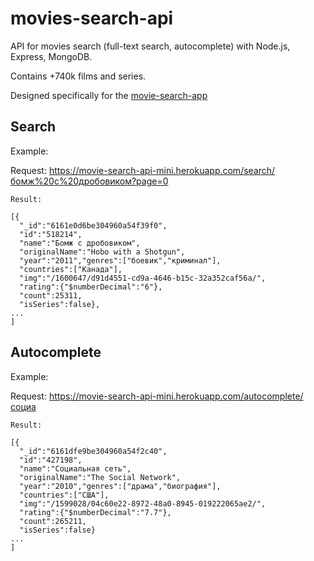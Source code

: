 # movies-search-api
API for movies search (full-text search, autocomplete) with Node.js, Express, MongoDB.

Contains +740k films and series.

Designed specifically for the [movie-search-app](https://github.com/f0x4/movie-search-app)




## Search
  
  Example: 
  
   Request: https://movie-search-api-mini.herokuapp.com/search/бомж%20с%20дробовиком?page=0
  
    Result: 
  
    [{
      "_id":"6161e0d6be304960a54f39f0",
      "id":"518214",
      "name":"Бомж с дробовиком",
      "originalName":"Hobo with a Shotgun",
      "year":"2011","genres":["боевик","криминал"],
      "countries":["Канада"],
      "img":"/1600647/d91d4551-cd9a-4646-b15c-32a352caf56a/",
      "rating":{"$numberDecimal":"6"},
      "count":25311,
      "isSeries":false},
    ...
    ]

## Autocomplete
  
  Example: 

  Request: https://movie-search-api-mini.herokuapp.com/autocomplete/социа

    Result: 
  
    [{
      "_id":"6161dfe9be304960a54f2c40",
      "id":"427198",
      "name":"Социальная сеть",
      "originalName":"The Social Network",
      "year":"2010","genres":["драма","биография"],
      "countries":["США"],
      "img":"/1599028/04c60e22-8972-48a0-8945-019222065ae2/",
      "rating":{"$numberDecimal":"7.7"},
      "count":265211,
      "isSeries":false}
    ...
    ]
